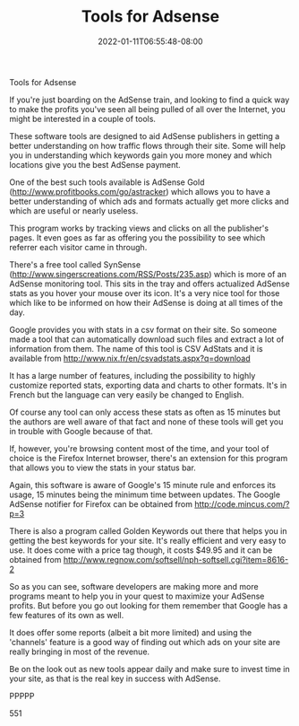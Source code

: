 ﻿---
title: "Tools for Adsense"
date: 2022-01-11T06:55:48-08:00
description: "Adsense Tips for Web Success"
featured_image: "/images/Adsense.jpg"
tags: ["Adsense"]
---

Tools for Adsense

If you're just boarding on the AdSense train, and looking to find a quick way to make the profits you've seen all being pulled of all over the Internet, you might be interested in a couple of tools.

These software tools are designed to aid AdSense publishers in getting a better understanding on how traffic flows through their site. Some will help you in understanding which keywords gain you more money and which locations give you the best AdSense payment.

One of the best such tools available is AdSense Gold (http://www.profitbooks.com/go/astracker) which allows you to have a better understanding of which ads and formats actually get more clicks and which are useful or nearly useless. 

This program works by tracking views and clicks on all the publisher's pages. It even goes as far as offering you the possibility to see which referrer each visitor came in through.

There's a free tool called SynSense (http://www.singerscreations.com/RSS/Posts/235.asp) which is more of an AdSense monitoring tool. This sits in the tray and offers actualized AdSense stats as you hover your mouse over its icon. It's a very nice tool for those which like to be informed on how their AdSense is doing at all times of the day.

Google provides you with stats in a csv format on their site. So someone made a tool that can automatically download such files and extract a lot of information from them. The name of this tool is CSV AdStats and it is available from http://www.nix.fr/en/csvadstats.aspx?q=download 

It has a large number of features, including the possibility to highly customize reported stats, exporting data and charts to other formats. It's in French but the language can very easily be changed to English.

Of course any tool can only access these stats as often as 15 minutes but the authors are well aware of that fact and none of these tools will get you in trouble with Google because of that.

If, however, you're browsing content most of the time, and your tool of choice is the Firefox Internet browser, there's an extension for this program that allows you to view the stats in your status bar. 

Again, this software is aware of Google's 15 minute rule and enforces its usage, 15 minutes being the minimum time between updates.  The Google AdSense notifier for Firefox can be obtained from http://code.mincus.com/?p=3

There is also a program called Golden Keywords out there that helps you in getting the best keywords for your site. It's really efficient and very easy to use. It does come with a price tag though, it costs $49.95 and it can be obtained from http://www.regnow.com/softsell/nph-softsell.cgi?item=8616-2

So as you can see, software developers are making more and more programs meant to help you in your quest to maximize your AdSense profits. But before you go out looking for them remember that Google has a few features of its own as well.

It does offer some reports (albeit a bit more limited) and using the 'channels' feature is a good way of finding out which ads on your site are really bringing in most of the revenue.

Be on the look out as new tools appear daily and make sure to invest time in your site, as that is the real key in success with AdSense.

PPPPP

551

